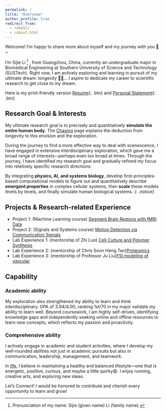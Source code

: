 ```yaml
---
permalink: /
title: "Overview"
author_profile: true
redirect_from: 
  - /about/
  - /about.html
---
```


Welcome! I’m happy to share more about myself and my journey with you :hugs:~

I’m Sijie Li [^1] , from Guangzhou, China, currently an undergraduate major in Biomedical Engineering at Southern University of Science and Technology (SUSTech). Right now, I am actively exploring and learning in pursuit of my ultimate dream: longevity :running_woman:... I aspire to dedicate my career to scientific research to get close to my dream.

[^1]: Pronunciation of my name: Sijie (given name) Li (family name). 

Here is my print-friendly version [Resume](/files/Resume_SijieLi.pdf){: .btn} and [Personal Statement](/files/SijieLi_Personal_Statement.pdf){: .btn}

## Research Goal & Interests
My ultimate research goal is to precisely and quantitatively **simulate the entire human body**. The [Chasing](/chasing/) page explains the deduction from longevity to this envision and the exploration.   

During the journey to find a more effective way to deal with scenescence, I have engaged in extensive interdisciplinary exploration, which gave me a broad range of interests—perhaps even too broad at times. Through the journey, I have identified my research goal and gradually refined my focus into reletively specific research directions:  

By integrating **physics, AI, and systems biology**, develop first-principles-based computational models to figure out and quantitatively describe **emergent properties** in complex cellular systems, then **scale** these models levels by levels, and finally simulate human biological systems.
{: .notice}

## Projects & Research-related Experience
- Project 1: (Machine Learning course) [Segment Brain Regions with fMRI Data](/fmri/)  
- Project 2: (Signals and Systems course) [Motion Detection via Communication Signals](/signal/)  
- Lab Experience 1: (mentorship of Zhi Luo) [Cell Culture and Polymer Synthesis](/luo/)  
- Lab Experience 2: (mentorship of Chris Soon Heng Tan)[Proteomics](/chris/)   
- Lab Experience 3: (mentorship of Professor Ju Liu)[FSI modeling of vascular](/liu/)  

## Capability
### Academic ability
My exploration also strengthened my ability to learn and think interdisciplinary. GPA of 3.94/4.00, ranking 1st/70 in my major validate my ability to learn well. Beyond coursework, I am highly self-driven, identifying knowledge gaps and independently seeking online and offline resources to learn new concepts, which reflects my passion and proactivity.
### Comprehensive ability
I actively engage in academic and student activities, where I develop my well-rounded abilities not just in academic pursuits but also in communication, leadership, management, and teamwork.

In [life](/life/), I believe in maintaining a healthy and balanced lifestyle—one that is energetic, positive, curious, and maybe a little quirky:smile:. I enjoy running, creative arts, and exploring new ideas.

Let’s Connect! I would be honored to contribute and cherish every opportunity to learn and grow!
